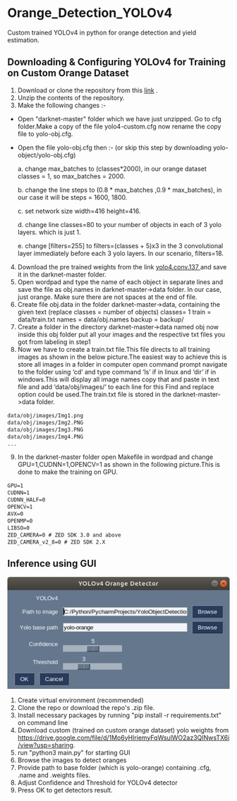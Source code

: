 # Orange_Detection_YOLOv4
Custom trained YOLOv4 in python for orange detection and yield estimation.

## Downloading & Configuring YOLOv4 for Training on Custom Orange Dataset
1.    Download or clone the repository from this [link](https://github.com/AlexeyAB/darknet.git) .
2.    Unzip the contents of the repository.
3.    Make the following changes :-

*    Open "darknet-master" folder which we have just unzipped. Go to cfg folder.Make a copy of the file yolo4-custom.cfg now rename the copy file to yolo-obj.cfg.
*    Open the file yolo-obj.cfg then :- (or skip this step by downloading yolo-object/yolo-obj.cfg)

      a.   change max_batches to (classes*2000), in our orange dataset classes = 1, so max_batches = 2000.

      b.   change the line steps to (0.8 * max_batches ,0.9 * max_batches), in our case it will be steps = 1600, 1800.

      c.   set network size width=416 height=416.

      d.   change line classes=80 to your number of objects in each of 3 yolo layers. which is just 1.

      e.    change [filters=255] to filters=(classes + 5)x3 in the 3 convolutional  layer immediately before each 3 yolo layers. In our scenario, filters=18.


4. Download the pre trained weights from the link [ yolo4.conv.137 ](https://drive.google.com/file/d/1JKF-bdIklxOOVy-2Cr5qdvjgGpmGfcbp/view) and save it in the darknet-master folder.
5. Open wordpad and type the name of each object in separate lines and save the file as obj.names in darknet-master->data folder. In our case, just orange. Make sure there are not spaces at the end of file.
6. Create file obj.data in the folder darknet-master->data, containing the given text (replace classes = number of objects)
classes= 1
train  = data/train.txt
names = data/obj.names
backup = backup/
7. Create a folder in the directory darknet-master->data named obj now inside this obj folder put all your images and the respective txt files you got from labeling in step1
8. Now we have to create a train.txt file.This file directs to all training images as shown in the below picture.The easiest way to achieve this is store all images in a folder in computer open command prompt navigate to the folder using ‘cd’ and type command ‘ls’ if in linux and ‘dir’ if in windows.This will display all image names copy that and paste in text file and add ‘data/obj/images/’ to each line for this Find and replace option could be used.The train.txt file is stored in the darknet-master->data folder.

 ```
data/obj/images/Img1.png
data/obj/images/Img2.PNG
data/obj/images/Img3.PNG
data/obj/images/Img4.PNG
... 
```

9. In the darknet-master folder open Makefile in wordpad and change GPU=1,CUDNN=1,OPENCV=1 as shown in the following picture.This is done to make the training on GPU.

```
GPU=1
CUDNN=1
CUDNN_HALF=0
OPENCV=1
AVX=0
OPENMP=0
LIBSO=0
ZED_CAMERA=0 # ZED SDK 3.0 and above
ZED_CAMERA_v2_8=0 # ZED SDK 2.X
```

## Inference using GUI 


![](https://github.com/AbdullahMakhdoom/Orange_Detection_YOLOv4/blob/main/GUI.png)


1. Create virtual environment (recommended)
2. Clone the repo or download the repo's .zip file.
3. Install necessary packages by running "pip install -r requirements.txt" on command line
4. Download custom (trained on custom orange dataset) yolo weights from https://drive.google.com/file/d/1Mo6yHlriemyFqWsulWO2az3QINwsTX6i/view?usp=sharing.
5. run "python3 main.py" for starting GUI
6. Browse the images to detect oranges
7. Provide path to base folder (which is yolo-orange) containing .cfg, .name  and .weights files.
8. Adjust Confidence and Threshold for YOLOv4 detector
9. Press OK to get detectors result.
